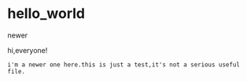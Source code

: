 # hello_world
newer

hi,everyone!

    i'm a newer one here.this is just a test,it's not a serious useful file.
